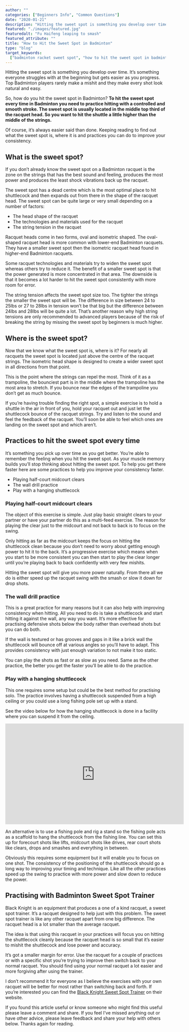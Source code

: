 ```yaml
---
author: ""
categories: ["Beginners Info", "Common Questions"]
date: "2020-01-21"
description: "Hitting the sweet spot is something you develop over time. It’s something everyone struggles with at the beginning but gets easier as you progress. Top Badminton players rarely make a mishit and they make every shot look natural and easy. So, how do you hit the sweet spot in Badminton?"
featured: "./images/featured.jpg"
featuredalt: "Fu Haifeng leaping to smash"
featured_attribute: ""
title: "How to Hit the Sweet Spot in Badminton"
type: "blog"
target_keywords:
  ["badminton racket sweet spot", "how to hit the sweet spot in badminton"]
---
```


Hitting the sweet spot is something you develop over time. It’s something everyone struggles with at the beginning but gets easier as you progress. Top Badminton players rarely make a mishit and they make every shot look natural and easy.

So, how do you hit the sweet spot in Badminton? **To hit the sweet spot every time in Badminton you need to practice hitting with a controlled and smooth stroke. The sweet spot is usually located in the middle top third of the racquet head. So you want to hit the shuttle a little higher than the middle of the strings.**

Of course, it’s always easier said than done. Keeping reading to find out what the sweet spot is, where it is and practices you can do to improve your consistency.

## What is the sweet spot?

If you don’t already know the sweet spot on a Badminton racquet is the zone on the strings that has the best sound and feeling, produces the most power and produces the least shock vibrations back up the racquet.

The sweet spot has a dead centre which is the most optimal place to hit shuttlecock and then expands out from there in the shape of the racquet head. The sweet spot can be quite large or very small depending on a number of factors:

- The head shape of the racquet
- The technologies and materials used for the racquet
- The string tension in the racquet

Racquet heads come in two forms, oval and isometric shaped. The oval-shaped racquet head is more common with lower-end Badminton racquets. They have a smaller sweet spot then the isometric racquet head found in higher-end Badminton racquets.

Some racquet technologies and materials try to widen the sweet spot whereas others try to reduce it. The benefit of a smaller sweet spot is that the power generated is more concentrated in that area. The downside is that it becomes a lot harder to hit the sweet spot consistently with more room for error.

The string tension affects the sweet spot size too. The tighter the strings the smaller the sweet spot will be. The difference in size between 24 to 25lbs or 27 to 28lbs in tension won’t be that big but the difference between 24lbs and 28lbs will be quite a lot. That’s another reason why high string tensions are only recommended to advanced players because of the risk of breaking the string by missing the sweet spot by beginners is much higher.

## Where is the sweet spot?

Now that we know what the sweet spot is, where is it? For nearly all racquets the sweet spot is located just above the centre of the racquet strings. The isometric head shape is designed to create a wider sweet spot in all directions from that point.

This is the point where the strings can repel the most. Think of it as a trampoline, the bounciest part is in the middle where the trampoline has the most area to stretch. If you bounce near the edges of the trampoline you don’t get as much bounce.

If you’re having trouble finding the right spot, a simple exercise is to hold a shuttle in the air in front of you, hold your racquet out and just let the shuttlecock bounce of the racquet strings. Try and listen to the sound and feel the feedback of the racquet. You’ll soon be able to feel which ones are landing on the sweet spot and which aren’t.

## Practices to hit the sweet spot every time

It’s something you pick up over time as you get better. You’re able to remember the feeling when you hit the sweet spot. As your muscle memory builds you’ll stop thinking about hitting the sweet spot. To help you get there faster here are some practices to help you improve your consistency faster.

- Playing half-court midcourt clears
- The wall drill practice
- Play with a hanging shuttlecock

### Playing half-court midcourt clears

The object of this exercise is simple. Just play basic straight clears to your partner or have your partner do this as a multi-feed exercise. The reason for playing the clear just to the midcourt and not back to back is to focus on the swing.

Only hitting as far as the midcourt keeps the focus on hitting the shuttlecock clean because you don’t need to worry about getting enough power to hit it to the back. It’s a progressive exercise which means when you start to be more consistent you can then start to play the clear longer until you’re playing back to back confidently with very few mishits.

Hitting the sweet spot will give you more power naturally. From there all we do is either speed up the racquet swing with the smash or slow it down for drop shots.

### The wall drill practice

This is a great practice for many reasons but it can also help with improving consistency when hitting. All you need to do is take a shuttlecock and start hitting it against the wall, any way you want. It’s more effective for practising defensive shots below the body rather than overhead shots but you can do both.

If the wall is textured or has grooves and gaps in it like a brick wall the shuttlecock will bounce off at various angles so you’ll have to adapt. This provides consistency with just enough variation to not make it too static.

You can play the shots as fast or as slow as you need. Same as the other practice, the better you get the faster you’ll be able to do the practice.

### Play with a hanging shuttlecock

This one requires some setup but could be the best method for practising solo. The practice involves having a shuttlecock suspended from a high ceiling or you could use a long fishing pole set up with a stand.

See the video below for how the hanging shuttlecock is done in a facility where you can suspend it from the ceiling.

<iframe width="560" height="315" src="https://www.youtube.com/embed/S3OpR3hX6X4" frameborder="0" allow="accelerometer; autoplay; encrypted-media; gyroscope; picture-in-picture" allowfullscreen></iframe>

An alternative is to use a fishing pole and rig a stand so the fishing pole acts as a scaffold to hang the shuttlecock from the fishing line. You can set this up for forecourt shots like lifts, midcourt shots like drives, rear court shots like clears, drops and smashes and everything in between.

Obviously this requires some equipment but it will enable you to focus on one shot. The consistency of the positioning of the shuttlecock should go a long way to improving your timing and technique. Like all the other practices speed up the swing to practice with more power and slow down to reduce the power.

## Practising with Badminton Sweet Spot Trainer

Black Knight is an equipment that produces a one of a kind racquet, a sweet spot trainer. It’s a racquet designed to help just with this problem. The sweet spot trainer is like any other racquet apart from one big difference. The racquet head is a lot smaller than the average racquet.

The idea is that using this racquet in your practices will focus you on hitting the shuttlecock cleanly because the racquet head is so small that it’s easier to mishit the shuttlecock and lose power and accuracy.

It’s got a smaller margin for error. Use the racquet for a couple of practices or with a specific shot you’re trying to improve then switch back to your normal racquet. You should find using your normal racquet a lot easier and more forgiving after using the trainer.

I don’t recommend it for everyone as I believe the exercises with your own racquet will be better for most rather than switching back and forth. If you’re interested you can find the [Black Knight Sweet Spot Trainer](http://blackknight.ca/index.php?route=product/product&product_id=612) on their website.

If you found this article useful or know someone who might find this useful please leave a comment and share. If you feel I’ve missed anything out or have other advice, please leave feedback and share your help with others below. Thanks again for reading.
